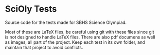 # SciOly Tests
Source code for the tests made for SBHS Science Olympiad.

Most of these are LaTeX files, be careful using git with these files since git is not designed to handle LaTeX files. There are also pdf documens as well as images, all part of the project. Keep each test in its own folder, and maintain that project to avoid conflicts. 
